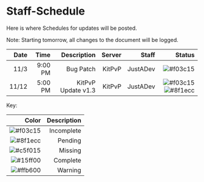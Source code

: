 # Staff-Schedule
Here is where Schedules for updates will be posted.

Note: Starting tomorrow, all changes to the document will be logged.


| Date | Time | Description | Server | Staff | Status |
| -----:| ------:| ---------------:| ---------:| ------:| -----:|
| 11/3 | 9:00 PM | Bug Patch | KitPvP | JustADev |![#f03c15](https://placehold.it/15/f03c15/000000?text=+) |
| 11/12 | 5:00 PM | KitPvP Update v1.3 | KitPvP | JustADev | ![#f03c15](https://placehold.it/15/f03c15/000000?text=+)![#8f1ecc](https://placehold.it/15/8f1ecc/000000?text=+) |


Key:

| Color | Description |
| ----:| ------------:|
|![#f03c15](https://placehold.it/15/f03c15/000000?text=+) |Incomplete|
|![#8f1ecc](https://placehold.it/15/8f1ecc/000000?text=+) |Pending|
|![#c5f015](https://placehold.it/15/c5f015/000000?text=+) |Missing|      
|![#15ff00](https://placehold.it/15/15ff00/000000?text=+) |Complete|
|![#ffb600](https://placehold.it/15/ffb600/000000?text=+) |Warning|
